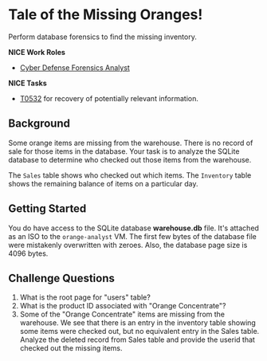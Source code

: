 # Tale of the Missing Oranges!

Perform database forensics to find the missing inventory. 

**NICE Work Roles** 
- [Cyber Defense Forensics Analyst](https://niccs.cisa.gov/workforce-development/nice-framework) 

**NICE Tasks**
- [T0532](https://niccs.cisa.gov/workforce-development/nice-framework) for recovery of potentially relevant information.

## Background

Some orange items are missing from the warehouse. There is no record of  sale for those items in the database. Your task is to analyze the SQLite database to determine who checked out those items from the warehouse. 

The `Sales` table shows who checked out which items. The `Inventory` table shows the remaining balance of items on a particular day.

## Getting Started

You do have access to the SQLite database **warehouse.db** file. It's attached as an ISO to the `orange-analyst` VM. The first few bytes of the database file were mistakenly overwritten with zeroes. Also, the database page size is 4096 bytes.

## Challenge Questions

1. What is the root page for "users" table?
2. What is the product ID associated with "Orange Concentrate"?
3. Some of the "Orange Concentrate" items are missing from the warehouse. We see that there is an entry in the inventory table showing some items were checked out, but no equivalent entry in the Sales table. Analyze the deleted record from Sales table and provide the userid that checked out the missing items.
